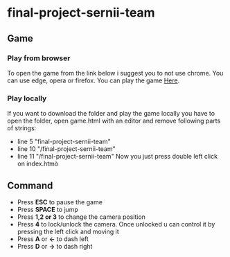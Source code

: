# final-project-sernii-team

## Game

### Play from browser
To open the game from the link below i suggest you to not use chrome. 
You can use edge, opera or firefox. 
You can play the game [Here](https://sapienzainteractivegraphicscourse.github.io/final-project-sernii-team/).

### Play locally
If you want to download the folder and play the game locally you have to open the folder, open game.html with an editor and remove following parts of strings:
- line 5 "final-project-sernii-team"
- line 10 "/final-project-sernii-team"
- line 11 "/final-project-sernii-team"
Now you just press double left click on index.htmò
## Command 

- Press **ESC** to pause the game
- Press **SPACE** to jump 
- Press **1,2 or 3** to change the camera position
- Press **4** to lock/unlock the camera. Once unlocked u can control it by pressing the left click and moving it
- Press **A** or **←** to dash left
- Press **D** or **→** to dash right
